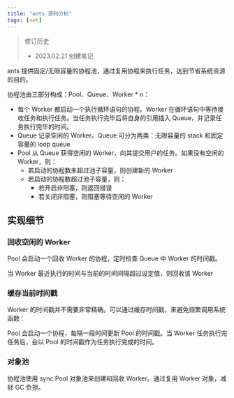 ```yaml
---
title: "ants 源码分析"
tags: [net]
---
```


<!--more-->

> 修订历史
> - 2023.02.21 创建笔记

ants 提供固定/无限容量的协程池，通过复用协程来执行任务，达到节省系统资源的目的。

协程池由三部分构成：Pool、Queue、Worker * n：

* 每个 Worker 都启动一个执行循环语句的协程。Worker 在循环语句中等待接收任务和执行任务。当任务执行完毕后将自身的引用插入 Queue，并记录任务执行完毕的时间。
* Queue 记录空闲的 Worker。Queue 可分为两类：无限容量的 stack 和固定容量的 loop queue
* Pool 从 Queue 获得空闲的 Worker，向其提交用户的任务。如果没有空闲的 Worker，则：
  * 若启动的协程数未超过池子容量，则创建新的 Worker
  * 若启动的协程数超过池子容量，则：
     * 若开启非阻塞，则返回错误
     * 若关闭非阻塞，则阻塞等待空闲的 Worker

## 实现细节
### 回收空闲的 Worker
Pool 会启动一个回收 Worker 的协程，定时检查 Queue 中 Worker 的时间戳。

当 Worker 最近执行的时间与当前的时间间隔超过设定值，则回收该 Worker

### 缓存当前时间戳
Worker 的时间戳并不需要非常精确。可以通过缓存时间戳，来避免频繁调用系统函数：

Pool 会启动一个协程，每隔一段时间更新 Pool 的时间戳。当 Worker 任务执行完任务后，会以 Pool 的时间戳作为任务执行完成的时间。

### 对象池
协程池使用 sync.Pool 对象池来创建和回收 Worker。通过复用 Worker 对象，减轻 GC 负担。

